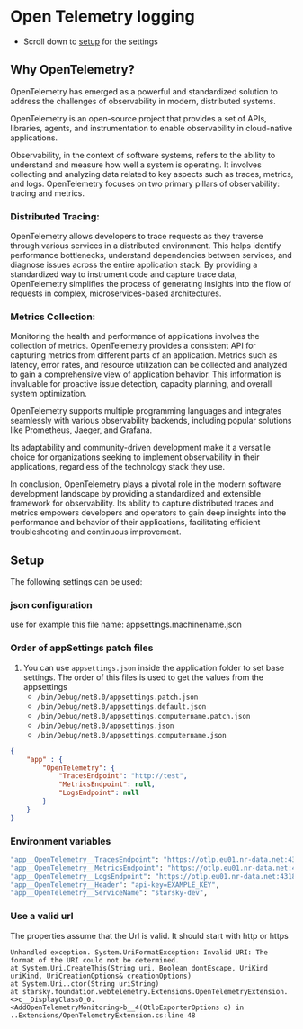 # Open Telemetry logging

- Scroll down to [setup](#setup) for the settings

## Why OpenTelemetry?

OpenTelemetry has emerged as a powerful and 
standardized solution to address the challenges of observability in modern, 
distributed systems.

OpenTelemetry is an open-source project that provides a set of APIs, libraries, agents, 
and instrumentation to enable observability in cloud-native applications. 

Observability, in the context of software systems, 
refers to the ability to understand and measure how well a system is operating. 
It involves collecting and analyzing data related to key aspects such as traces, 
metrics, and logs. OpenTelemetry focuses on two primary pillars of observability: 
tracing and metrics.

### Distributed Tracing:
OpenTelemetry allows developers to trace requests as they traverse 
through various services in a distributed environment. 
This helps identify performance bottlenecks, understand dependencies between services, 
and diagnose issues across the entire application stack. 
By providing a standardized way to instrument code and capture trace data, 
OpenTelemetry simplifies the process of generating insights into the flow of requests in complex, 
microservices-based architectures.

### Metrics Collection:
Monitoring the health and performance of applications involves the collection of metrics. 
OpenTelemetry provides a consistent API for capturing metrics from different parts of an application. 
Metrics such as latency, error rates, and resource utilization 
can be collected and analyzed to gain a comprehensive view of application behavior. 
This information is invaluable for proactive issue detection, capacity planning, and overall system optimization.

OpenTelemetry supports multiple programming languages and integrates seamlessly with various observability backends, 
including popular solutions like Prometheus, Jaeger, and Grafana. 

Its adaptability and community-driven development make it a versatile choice for organizations seeking 
to implement observability in their applications, regardless of the technology stack they use.

In conclusion, OpenTelemetry plays a pivotal role in the modern software development landscape by providing 
a standardized and extensible framework for observability. 
Its ability to capture distributed traces and metrics empowers developers and operators to 
gain deep insights into the performance and behavior of their applications, 
facilitating efficient troubleshooting and continuous improvement.

## Setup
The following settings can be used:

### json configuration

use for example this file name: appsettings.machinename.json

### Order of appSettings patch files

1.  You can use `appsettings.json` inside the application folder to set base settings.
    The order of this files is used to get the values from the appsettings
    -    `/bin/Debug/net8.0/appsettings.patch.json`
    -    `/bin/Debug/net8.0/appsettings.default.json`
    -    `/bin/Debug/net8.0/appsettings.computername.patch.json`
    -    `/bin/Debug/net8.0/appsettings.json`
    -    `/bin/Debug/net8.0/appsettings.computername.json`

```json
{
    "app" : {
        "OpenTelemetry": {
            "TracesEndpoint": "http://test",
            "MetricsEndpoint": null,
            "LogsEndpoint": null
        }
    }
}
```


### Environment variables

```bash
"app__OpenTelemetry__TracesEndpoint": "https://otlp.eu01.nr-data.net:4318/v1/traces",
"app__OpenTelemetry__MetricsEndpoint": "https://otlp.eu01.nr-data.net:4318/v1/metrics",
"app__OpenTelemetry__LogsEndpoint": "https://otlp.eu01.nr-data.net:4318/v1/logs",
"app__OpenTelemetry__Header": "api-key=EXAMPLE_KEY",
"app__OpenTelemetry__ServiceName": "starsky-dev",
```

### Use a valid url
The properties assume that the Url is valid. It should start with http or https

```
Unhandled exception. System.UriFormatException: Invalid URI: The format of the URI could not be determined.
at System.Uri.CreateThis(String uri, Boolean dontEscape, UriKind uriKind, UriCreationOptions& creationOptions)
at System.Uri..ctor(String uriString)
at starsky.foundation.webtelemetry.Extensions.OpenTelemetryExtension.<>c__DisplayClass0_0.
<AddOpenTelemetryMonitoring>b__4(OtlpExporterOptions o) in ..Extensions/OpenTelemetryExtension.cs:line 48
```

